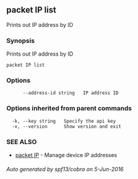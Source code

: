 ## packet IP list

Prints out IP address by ID

### Synopsis


Prints out IP address by ID

```
packet IP list
```

### Options

```
      --address-id string   IP address ID
```

### Options inherited from parent commands

```
  -k, --key string   Specify the api key
  -v, --version      Show version and exit
```

### SEE ALSO
* [packet IP](packet_IP.md)	 - Manage device IP addresses

###### Auto generated by spf13/cobra on 5-Jun-2016
